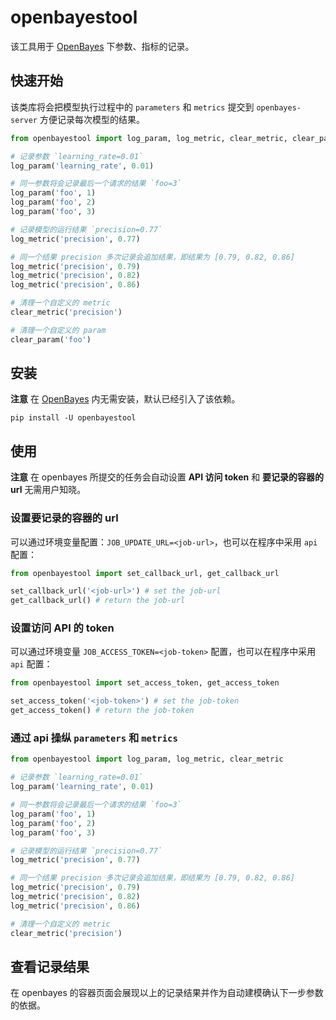 # openbayestool

该工具用于 [OpenBayes](https://openbayes.com) 下参数、指标的记录。

## 快速开始

该类库将会把模型执行过程中的 `parameters` 和 `metrics` 提交到 `openbayes-server` 方便记录每次模型的结果。

```python
from openbayestool import log_param, log_metric, clear_metric, clear_param

# 记录参数 `learning_rate=0.01`
log_param('learning_rate', 0.01)

# 同一参数将会记录最后一个请求的结果 `foo=3`
log_param('foo', 1)
log_param('foo', 2)
log_param('foo', 3)

# 记录模型的运行结果 `precision=0.77`
log_metric('precision', 0.77)

# 同一个结果 precision 多次记录会追加结果，即结果为 [0.79, 0.82, 0.86]
log_metric('precision', 0.79)
log_metric('precision', 0.82)
log_metric('precision', 0.86)

# 清理一个自定义的 metric
clear_metric('precision')

# 清理一个自定义的 param
clear_param('foo')
```

## 安装

**注意** 在 [OpenBayes](https://openbayes.com) 内无需安装，默认已经引入了该依赖。

```shell
pip install -U openbayestool
```

## 使用

**注意** 在 openbayes 所提交的任务会自动设置 **API 访问 token** 和 **要记录的容器的 url** 无需用户知晓。

### 设置要记录的容器的 url

可以通过环境变量配置：`JOB_UPDATE_URL=<job-url>`，也可以在程序中采用 `api` 配置：

```python
from openbayestool import set_callback_url, get_callback_url

set_callback_url('<job-url>') # set the job-url
get_callback_url() # return the job-url
```

### 设置访问 API 的 token

可以通过环境变量 `JOB_ACCESS_TOKEN=<job-token>` 配置，也可以在程序中采用 `api` 配置：

```python
from openbayestool import set_access_token, get_access_token

set_access_token('<job-token>') # set the job-token
get_access_token() # return the job-token
```

### 通过 api 操纵 `parameters` 和 `metrics`

```python
from openbayestool import log_param, log_metric, clear_metric

# 记录参数 `learning_rate=0.01`
log_param('learning_rate', 0.01)

# 同一参数将会记录最后一个请求的结果 `foo=3`
log_param('foo', 1)
log_param('foo', 2)
log_param('foo', 3)

# 记录模型的运行结果 `precision=0.77`
log_metric('precision', 0.77)

# 同一个结果 precision 多次记录会追加结果，即结果为 [0.79, 0.82, 0.86]
log_metric('precision', 0.79)
log_metric('precision', 0.82)
log_metric('precision', 0.86)

# 清理一个自定义的 metric
clear_metric('precision')
```

## 查看记录结果

在 openbayes 的容器页面会展现以上的记录结果并作为自动建模确认下一步参数的依据。
